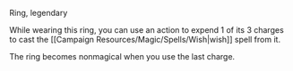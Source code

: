 Ring, legendary 

While wearing this ring, you can use an action to expend 1 of its 3 charges to cast the [[Campaign Resources/Magic/Spells/Wish|wish]] spell from it. 

The ring becomes nonmagical when you use the last charge. 

 

 

 

 

 

 

 

 

 

 

 

 

 

 

 

 

 

 

 

 
